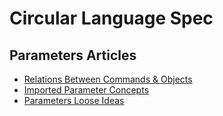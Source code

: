 Circular Language Spec
======================

Parameters Articles
-------------------

- [Relations Between Commands & Objects](relations-between-commands-and-objects.md)
- [Imported Parameter Concepts](imported-parameter-concepts.md)
- [Parameters Loose Ideas](parameters-loose-ideas.md)